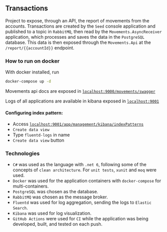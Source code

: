 ## Transactions

Project to expose, through an API, the report of movements from the accounts. Transactions are created by the `Seed` console application and published to a topic in `RabbitMQ`, then read by the `Movements.AsyncReceiver` application, which processes and saves the data in the `PostgreSQL` database. This data is then exposed through the `Movements.Api` at the `/report/{{accountId}}` endpoint.

### How to run on docker

With docker installed, run

```bash 
docker-compose up -d
```

Movements api docs are exposed in [`localhost:9000/movements/swagger`](localhost:9000/movements/swagger)

Logs of all applications are available in kibana exposed in [`localhost:9001`](localhost:9001)

#### Configuring index pattern:
   - Access [`localhost:9001/app/management/kibana/indexPatterns`](localhost:9001/app/management/kibana/indexPatterns)
   - `Create data view`
   - Type `fluentd-logs` in name
   - `Create data view` button

### Technologies

- `C#` was used as the language with `.net 6`, following some of the concepts of `clean architecture`. For `unit tests`, `xunit` and `moq` were used.
- `Docker` was used for the application containers with `docker-compose` for multi-containers.
- `PostgreSQL` was chosen as the database.
- `RabbitMQ` was chosen as the message broker.
- `Fluentd` was used for log aggregation, sending the logs to `Elastic Search`.
- `Kibana` was used for log visualization.
- `GitHub Actions` were used for `CI` while the application was being developed, built, and tested on each push.
